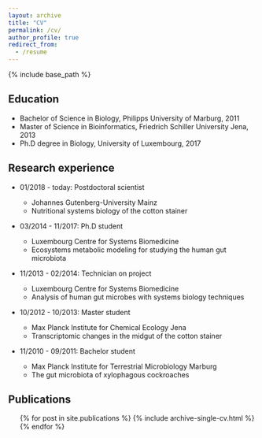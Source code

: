 ```yaml
---
layout: archive
title: "CV"
permalink: /cv/
author_profile: true
redirect_from:
  - /resume
---
```


{% include base_path %}

Education
------
* Bachelor of Science in Biology, Philipps University of Marburg, 2011
* Master of Science in Bioinformatics, Friedrich Schiller University Jena, 2013
* Ph.D degree in Biology, University of Luxembourg, 2017

Research experience
------
* 01/2018 - today: Postdoctoral scientist
  * Johannes Gutenberg-University Mainz
  * Nutritional systems biology of the cotton stainer

* 03/2014 - 11/2017: Ph.D student
  * Luxembourg Centre for Systems Biomedicine 
  * Ecosystems metabolic modeling for studying the human gut microbiota

* 11/2013 - 02/2014: Technician on project
  * Luxembourg Centre for Systems Biomedicine 
  * Analysis of human gut microbes with systems biology techniques

* 10/2012 - 10/2013: Master student
  * Max Planck Institute for Chemical Ecology Jena
  * Transcriptomic changes in the midgut of the cotton stainer

* 11/2010 - 09/2011: Bachelor student
  * Max Planck Institute for Terrestrial Microbiology Marburg 
  * The gut microbiota of xylophagous cockroaches

Publications
------
  <ul>{% for post in site.publications %}
    {% include archive-single-cv.html %}
  {% endfor %}</ul>